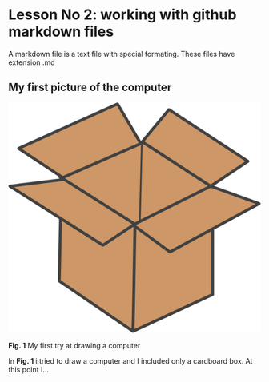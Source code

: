 # Lesson No 2: working with github markdown files

A markdown file is a text file with special formating. These files have extension .md

## My first picture of the computer

![](box.png)

**Fig. 1** My first try at drawing a computer

In **Fig. 1** i tried to draw a computer and I included only a cardboard box. At this point I...

